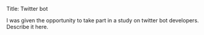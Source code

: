 Title: Twitter bot

I was given the opportunity to take part in a study on twitter bot developers. Describe it here.
